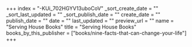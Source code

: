 +++
index = "-KUi_702HGYV13uboCoV"
_sort_create_date = ""
_sort_last_updated = ""
_sort_publish_date = ""
create_date = ""
publish_date = ""
date = ""
last_updated = ""
preview_url = ""
name = "Serving House Books"
title = "Serving House Books"
books_by_this_publisher = ["books/nine-facts-that-can-change-your-life"]
+++

